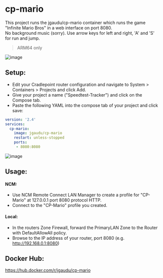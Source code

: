 # cp-mario
This project runs the jgaudu/cp-mario container which runs the game "Infinite Mario Bros" in a web interface on port 8080.  
No background music (sorry). Use arrow keys for left and right, 'A' and 'S' for run and jump.  
  
> ARM64 only  

![image](https://user-images.githubusercontent.com/7169690/227014099-115bf2f4-a021-40dc-8e2e-d817643d41db.png)

## Setup:  
- Edit your Cradlepoint router configuration and navigate to System > Containers > Projects and click Add.  
- Give your project a name ("Speedtest-Tracker") and click on the Compose tab.  
- Paste the following YAML into the compose tab of your project and click save:  
  
```yaml
version: '2.4'
services:
  cp-mario:
    image: jgaudu/cp-mario
    restart: unless-stopped
    ports:
     - 8080:8080
```
  
![image](https://user-images.githubusercontent.com/7169690/227014750-f1e48eaa-6e8e-408b-9e0f-f94ddecc928e.png)
  
## Usage:  

#### NCM:  
- Use NCM Remote Connect LAN Manager to create a profile for "CP-Mario" at 127.0.0.1 port 8080 protocol HTTP.   
- Connect to the "CP-Mario" profile you created.  
  
#### Local:
- In the routers Zone Firewall, forward the PrimaryLAN Zone to the Router with DefaultAllowAll policy.
- Browse to the IP address of your router, port 8080 (e.g. http://192.168.0.1:8080)

## Docker Hub:  
https://hub.docker.com/r/jgaudu/cp-mario
